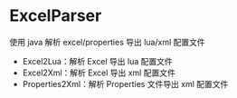 # ExcelParser

使用 java 解析 excel/properties 导出 lua/xml 配置文件

- Excel2Lua：解析 Excel 导出 lua 配置文件
- Excel2Xml：解析 Excel 导出 xml 配置文件
- Properties2Xml：解析 Properties 文件导出 xml 配置文件


